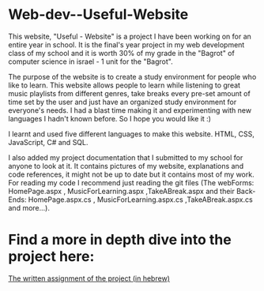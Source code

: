 # Web-dev--Useful-Website
This website, "Useful - Website" is a project I have been working on for an entire year in school. It is the final's year project in my web development class of my school and it is worth 30% of my grade in the "Bagrot" of computer science in israel - 1 unit for the "Bagrot".

The purpose of the website is to create a study environment for people who like to learn. This website allows people to learn while listening to great music playlists from different genres, take breaks every pre-set amount of time set by the user and just have an organized study environment for everyone's needs. I had a blast time making it and experimenting with new languages I hadn't known before. So I hope you would like it :)

I learnt and used five different languages to make this website. HTML, CSS, JavaScript, C# and SQL.

I also added my project documentation that I submitted to my school for anyone to look at it. It contains pictures of my website, explanations and code references, it might not be up to date but it contains most of my work.
For reading my code I recommend just reading the git files (The webForms: HomePage.aspx , MusicForLearning.aspx ,TakeABreak.aspx and their Back-Ends: HomePage.aspx.cs , MusicForLearning.aspx.cs ,TakeABreak.aspx.cs and more...).

# Find a more in depth dive into the project here:
[The written assignment of the project (in hebrew)](https://drive.google.com/file/d/1EOxwDq07qcK_fpThR1vr7aLvak-KpHKE/view?usp=sharing)

